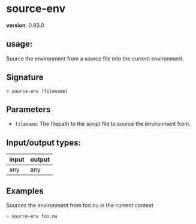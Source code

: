 # source-env

**version**: 0.93.0

## **usage**:

Source the environment from a source file into the current environment.

## Signature

`> source-env (filename)`

## Parameters

- `filename`: The filepath to the script file to source the environment from.

## Input/output types:

| input | output |
| ----- | ------ |
| any   | any    |

## Examples

Sources the environment from foo.nu in the current context

```bash
> source-env foo.nu
```

